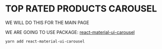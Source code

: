# TOP RATED PRODUCTS CAROUSEL

WE WILL DO THIS FOR THE MAIN PAGE

WE ARE GOING TO USE PACKAGE: [react-material-ui-carousel](https://www.npmjs.com/package/react-material-ui-carousel)

```
yarn add react-material-ui-carousel
```